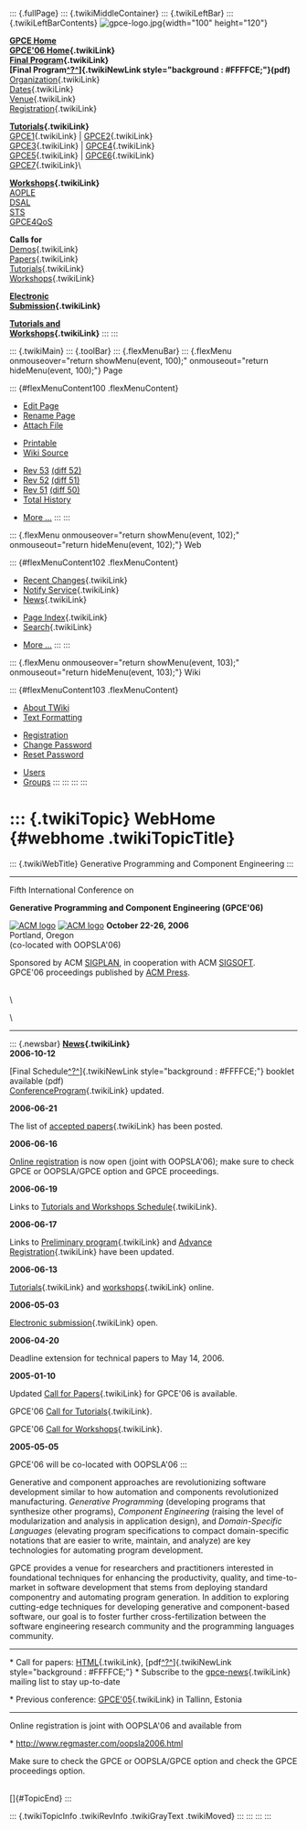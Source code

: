 ::: {.fullPage}
::: {.twikiMiddleContainer}
::: {.twikiLeftBar}
::: {.twikiLeftBarContents}
![gpce-logo.jpg](../pub/GPCE06/WebLeftBar/gpce-logo.jpg){width="100"
height="120"}

**[GPCE Home](http://www.gpce.org/)**\
**[GPCE\'06 Home](WebHome){.twikiLink}**\
**[Final Program](ConferenceProgram){.twikiLink}**\
**[Final
Program[^?^](http://www.program-transformation.org/edit/GPCE06/PubGPCE06WebHomeGpceProgrampdf?topicparent=GPCE06.WebHome)]{.twikiNewLink
style="background : #FFFFCE;"}(pdf)**\
[Organization](ConferenceOrganization){.twikiLink}\
[Dates](ImportantDates){.twikiLink}\
[Venue](ConferenceVenue){.twikiLink}\
[Registration](ConferenceRegistration){.twikiLink}

**[Tutorials](GpceTutorials){.twikiLink}**\
[GPCE1](TutorialGPCE1){.twikiLink} \|
[GPCE2](TutorialGPCE2){.twikiLink}\
[GPCE3](TutorialGPCE3){.twikiLink} \|
[GPCE4](TutorialGPCE4){.twikiLink}\
[GPCE5](TutorialGPCE5){.twikiLink} \|
[GPCE6](TutorialGPCE6){.twikiLink}\
[GPCE7](TutorialGPCE7){.twikiLink}\

**[Workshops](GpceWorkshops){.twikiLink}**\
[AOPLE](http://www.softeng.ox.ac.uk/aople/)\
[DSAL](http://dsal06.dcc.uchile.cl/)\
[STS](http://www.program-transformation.org/Sts/STS06)\
[GPCE4QoS](http://www.cis.uab.edu/gpce-qos/)

**Calls for**\
[Demos](CallForDemonstrations){.twikiLink}\
[Papers](CallForPapers){.twikiLink}\
[Tutorials](CallForTutorials){.twikiLink}\
[Workshops](CallForWorkshops){.twikiLink}

**[Electronic\
Submission](ElectronicSubmission){.twikiLink}**

**[Tutorials and\
Workshops](TutorialsAndWorkshops){.twikiLink}**
:::
:::

::: {.twikiMain}
::: {.toolBar}
::: {.flexMenuBar}
::: {.flexMenu onmouseover="return showMenu(event, 100);" onmouseout="return hideMenu(event, 100);"}
Page

::: {#flexMenuContent100 .flexMenuContent}
-   [Edit
    Page](http://www.program-transformation.org/edit/GPCE06/WebHome?t=1536826141)
-   [Rename
    Page](http://www.program-transformation.org/rename/GPCE06/WebHome)
-   [Attach
    File](http://www.program-transformation.org/attach/GPCE06/WebHome)

<!-- -->

-   [Printable](http://www.program-transformation.org/view/GPCE06/WebHome?skin=print.pattern)
-   [Wiki
    Source](http://www.program-transformation.org/view/GPCE06/WebHome?skin=text&raw=on&contenttype=text/plain)

<!-- -->

-   [Rev
    53](http://www.program-transformation.org/view/GPCE06/WebHome?rev=1.53)
    [(diff 52)](http://www.program-transformation.org/rdiff/GPCE06/WebHome?rev1=1.53&rev2=1.52)
-   [Rev
    52](http://www.program-transformation.org/view/GPCE06/WebHome?rev=1.52)
    [(diff 51)](http://www.program-transformation.org/rdiff/GPCE06/WebHome?rev1=1.52&rev2=1.51)
-   [Rev
    51](http://www.program-transformation.org/view/GPCE06/WebHome?rev=1.51)
    [(diff 50)](http://www.program-transformation.org/rdiff/GPCE06/WebHome?rev1=1.51&rev2=1.50)
-   [Total
    History](http://www.program-transformation.org/rdiff/GPCE06/WebHome)

<!-- -->

-   [More
    \...](http://www.program-transformation.org/oops/GPCE06/WebHome?template=oopsmore&param1=1.53&param2=1.53)
:::
:::

::: {.flexMenu onmouseover="return showMenu(event, 102);" onmouseout="return hideMenu(event, 102);"}
Web

::: {#flexMenuContent102 .flexMenuContent}
-   [Recent
    Changes](http://www.program-transformation.org/GPCE06/WebChanges){.twikiLink}
-   [Notify Service](WebNotify){.twikiLink}
-   [News](WebNews){.twikiLink}

<!-- -->

-   [Page
    Index](http://www.program-transformation.org/GPCE06/WebIndex){.twikiLink}
-   [Search](WebSearch){.twikiLink}

<!-- -->

-   [More
    \...](http://www.program-transformation.org/oops/GPCE06/WebHome?template=oopsmore&param1=1.53&param2=1.53)
:::
:::

::: {.flexMenu onmouseover="return showMenu(event, 103);" onmouseout="return hideMenu(event, 103);"}
Wiki

::: {#flexMenuContent103 .flexMenuContent}
-   [About
    TWiki](http://www.program-transformation.org/view/TWiki/WebHome)
-   [Text
    Formatting](http://www.program-transformation.org/view/TWiki/TextFormattingRules)

<!-- -->

-   [Registration](http://www.program-transformation.org/view/TWiki/TWikiRegistration)
-   [Change
    Password](http://www.program-transformation.org/view/TWiki/ChangePassword)
-   [Reset
    Password](http://www.program-transformation.org/view/TWiki/ResetPassword)

<!-- -->

-   [Users](http://www.program-transformation.org/view/Main/TWikiUsers)
-   [Groups](http://www.program-transformation.org/view/Main/TWikiGroups)
:::
:::
:::
:::

::: {.twikiTopic}
WebHome {#webhome .twikiTopicTitle}
=======

::: {.twikiWebTitle}
Generative Programming and Component Engineering
:::

------------------------------------------------------------------------

Fifth International Conference on

**Generative Programming and Component Engineering (GPCE\'06)**

[![ACM
logo](http://www.cs.uu.nl/~visser/acmlogo.gif)](http://www.acm.org/)
[![ACM
logo](http://www.cs.uu.nl/~visser/acmlogo.gif)](http://www.acm.org/)
**October 22-26, 2006**\
Portland, Oregon\
(co-located with OOPSLA\'06)

Sponsored by ACM [SIGPLAN](http://www.acm.org/sigplan/), in cooperation
with ACM [SIGSOFT](http://www.acm.org/sigsoft/).\
GPCE\'06 proceedings published by [ACM Press](http://www.acm.org/pubs/).

\
\

\

------------------------------------------------------------------------

::: {.newsbar}
**[News](WebNews){.twikiLink}**\
**2006-10-12**

[Final
Schedule[^?^](http://www.program-transformation.org/edit/GPCE06/PubGPCE06WebHomeGpceProgrampdf?topicparent=GPCE06.WebHome)]{.twikiNewLink
style="background : #FFFFCE;"} booklet available (pdf)\
[ConferenceProgram](ConferenceProgram){.twikiLink} updated.

**2006-06-21**

The list of [accepted papers](AcceptedPapers){.twikiLink} has been
posted.

**2006-06-16**

[Online registration](http://www.regmaster.com/oopsla2006.html) is now
open (joint with OOPSLA\'06); make sure to check GPCE or OOPSLA/GPCE
option and GPCE proceedings.

**2006-06-19**

Links to [Tutorials and Workshops
Schedule](TutorialsAndWorkshopsSchedule){.twikiLink}.

**2006-06-17**

Links to [Preliminary program](ConferenceProgram){.twikiLink} and
[Advance Registration](ConferenceRegistration){.twikiLink} have been
updated.

**2006-06-13**

[Tutorials](GpceTutorials){.twikiLink} and
[workshops](GpceWorkshops){.twikiLink} online.

**2006-05-03**

[Electronic submission](ElectronicSubmission){.twikiLink} open.

**2006-04-20**

Deadline extension for technical papers to May 14, 2006.

**2005-01-10**

Updated [Call for Papers](CallForPapers){.twikiLink} for GPCE\'06 is
available.

GPCE\'06 [Call for Tutorials](CallForTutorials){.twikiLink}.

GPCE\'06 [Call for Workshops](CallForWorkshops){.twikiLink}.

**2005-05-05**

GPCE\'06 will be co-located with OOPSLA\'06
:::

Generative and component approaches are revolutionizing software
development similar to how automation and components revolutionized
manufacturing. *Generative Programming* (developing programs that
synthesize other programs), *Component Engineering* (raising the level
of modularization and analysis in application design), and
*Domain-Specific Languages* (elevating program specifications to compact
domain-specific notations that are easier to write, maintain, and
analyze) are key technologies for automating program development.

GPCE provides a venue for researchers and practitioners interested in
foundational techniques for enhancing the productivity, quality, and
time-to-market in software development that stems from deploying
standard componentry and automating program generation. In addition to
exploring cutting-edge techniques for developing generative and
component-based software, our goal is to foster further
cross-fertilization between the software engineering research community
and the programming languages community.

------------------------------------------------------------------------

\* Call for papers: [HTML](CallForPapers){.twikiLink},
[pdf[^?^](http://www.program-transformation.org/edit/GPCE06/PubGPCE06WebHomeGPCE06-uspdf?topicparent=GPCE06.WebHome)]{.twikiNewLink
style="background : #FFFFCE;"} \* Subscribe to the
[gpce-news](GpceNews){.twikiLink} mailing list to stay up-to-date

\* Previous conference: [GPCE\'05](../Gpce05/WebHome){.twikiLink} in
Tallinn, Estonia

------------------------------------------------------------------------

Online registration is joint with OOPSLA\'06 and available from

\* <http://www.regmaster.com/oopsla2006.html>

Make sure to check the GPCE or OOPSLA/GPCE option and check the GPCE
proceedings option.

\
[]{#TopicEnd}
:::

::: {.twikiTopicInfo .twikiRevInfo .twikiGrayText .twikiMoved}
:::
:::
:::
:::
